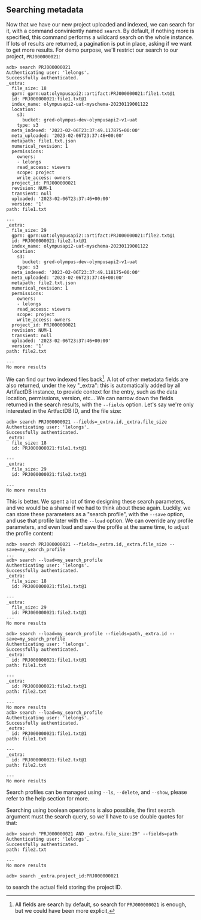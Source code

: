## Searching metadata

Now that we have our new project uploaded and indexed, we can search for it, with a command conviniently named `search`.
By default, if nothing more is specified, this command performs a wildcard search on the whole instance. If lots of
results are returned, a pagination is put in place, asking if we want to get more results. For demo purpose, we'll
restrict our search to our project, `PRJ000000021`:

```
adb> search PRJ000000021
Authenticating user: 'lelongs'.
Successfully authenticated.
_extra:
  file_size: 18
  gprn: gprn:uat:olympusapi2::artifact:PRJ000000021:file1.txt@1
  id: PRJ000000021:file1.txt@1
  index_name: olympusapi2-uat-myschema-20230119001122
  location:
    s3:
      bucket: gred-olympus-dev-olympusapi2-v1-uat
    type: s3
  meta_indexed: '2023-02-06T23:37:49.117875+00:00'
  meta_uploaded: '2023-02-06T23:37:46+00:00'
  metapath: file1.txt.json
  numerical_revision: 1
  permissions:
    owners:
    - lelongs
    read_access: viewers
    scope: project
    write_access: owners
  project_id: PRJ000000021
  revision: NUM-1
  transient: null
  uploaded: '2023-02-06T23:37:46+00:00'
  version: '1'
path: file1.txt

---
_extra:
  file_size: 29
  gprn: gprn:uat:olympusapi2::artifact:PRJ000000021:file2.txt@1
  id: PRJ000000021:file2.txt@1
  index_name: olympusapi2-uat-myschema-20230119001122
  location:
    s3:
      bucket: gred-olympus-dev-olympusapi2-v1-uat
    type: s3
  meta_indexed: '2023-02-06T23:37:49.118175+00:00'
  meta_uploaded: '2023-02-06T23:37:46+00:00'
  metapath: file2.txt.json
  numerical_revision: 1
  permissions:                                                                                                                             
    owners:
    - lelongs
    read_access: viewers
    scope: project
    write_access: owners
  project_id: PRJ000000021
  revision: NUM-1
  transient: null
  uploaded: '2023-02-06T23:37:46+00:00'
  version: '1'
path: file2.txt

---
No more results
```

We can find our two indexed files back[^5]. A lot of other metadata fields are also returned, under the key "_extra": this
is automatically added by all ArtifactDB instance, to provide context for the entry, such as the data location,
permissions, version, etc... We can narrow down the fields returned in the search results, with the `--fields` option.
Let's say we're only interested in the ArtfactDB ID, and the file size:

```
adb> search PRJ000000021 --fields=_extra.id,_extra.file_size
Authenticating user: 'lelongs'.
Successfully authenticated.
_extra:
  file_size: 18
  id: PRJ000000021:file1.txt@1

---
_extra:
  file_size: 29
  id: PRJ000000021:file2.txt@1

---
No more results
```

This is better. We spent a lot of time designing these search parameters, and we would be a shame if we had to think
about these again. Luckily, we can store these parameters as a "search profile", with the `--save` option, and use that
profile later with the `--load` option. We can override any profile parameters, and even load and save the profile at
the same time, to adjust the profile content:

```
adb> search PRJ000000021 --fields=_extra.id,_extra.file_size --save=my_search_profile
...
adb> search --load=my_search_profile
Authenticating user: 'lelongs'.
Successfully authenticated.
_extra:
  file_size: 18
  id: PRJ000000021:file1.txt@1

---
_extra:
  file_size: 29
  id: PRJ000000021:file2.txt@1
---
No more results

adb> search --load=my_search_profile --fields=path,_extra.id --save=my_search_profile
Authenticating user: 'lelongs'.
Successfully authenticated.
_extra:
  id: PRJ000000021:file1.txt@1
path: file1.txt

---
_extra:
  id: PRJ000000021:file2.txt@1
path: file2.txt

---
No more results
adb> search --load=my_search_profile
Authenticating user: 'lelongs'.
Successfully authenticated.
_extra:
  id: PRJ000000021:file1.txt@1
path: file1.txt

---
_extra:
  id: PRJ000000021:file2.txt@1
path: file2.txt

---
No more results
```

Search profiles can be managed using `--ls`, `--delete`, and `--show`, please refer to the help section for more.

Searching using boolean operations is also possible, the first search argument must the search query, so we'll have to
use double quotes for that:

```
adb> search "PRJ000000021 AND _extra.file_size:29" --fields=path
Authenticating user: 'lelongs'.
Successfully authenticated.
path: file2.txt

---
No more results
```

[^5]: All fields are search by default, so search for `PRJ000000021` is enough, but we could have been more explicit,
  ```
  adb> search _extra.project_id:PRJ000000021
  ```
  to search the actual field storing the project ID.


